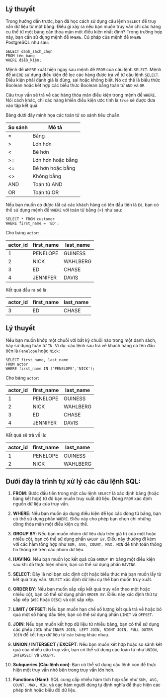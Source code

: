 ## Lý thuyết
Trong hướng dẫn trước, bạn đã học cách sử dụng câu lệnh `SELECT` để truy vấn dữ liệu từ một bảng. Điều gì xảy ra nếu bạn muốn truy vấn chỉ các hàng cụ thể từ một bảng cần thỏa mãn một điều kiện nhất định? Trong trường hợp này, bạn cần sử dụng mệnh đề `WHERE`. Cú pháp của mệnh đề `WHERE` PostgreSQL như sau:
```
SELECT danh_sách_chọn
FROM tên_bảng
WHERE điều_kiện;
```
Mệnh đề `WHERE` xuất hiện ngay sau mệnh đề `FROM` của câu lệnh `SELECT`. Mệnh đề `WHERE` sử dụng điều kiện để lọc các hàng được trả về từ câu lệnh `SELECT`. Điều kiện phải đánh giá là đúng, sai hoặc không biết. Nó có thể là biểu thức Boolean hoặc kết hợp các biểu thức Boolean bằng toán tử `AND` và `OR`. 

Câu truy vấn sẽ trả về các hàng thỏa mãn điều kiện trong mệnh đề `WHERE`. Nói cách khác, chỉ các hàng khiến điều kiện ước tính là `true` sẽ được đưa vào tập kết quả.

Bảng dưới đây minh họa các toán tử so sánh tiêu chuẩn.

| So sánh	| Mô tả |
|---------|-------|
| =	| Bằng |
| >	| Lớn hơn |
| <	| Bé hơn | 
| >= | Lớn hơn hoặc bằng |
| <= | Bé hơn hoặc bằng |
| <> | Không bằng |
| AND	| Toán tử AND |
| OR | Toán tử OR |

Nếu bạn muốn có được tất cả các khách hàng có tên đầu tiên là `Ed`, bạn có thể sử dụng mệnh đề `WHERE` với toán tử bằng (=) như sau:
```
SELECT * FROM customer
WHERE first_name = 'ED';
```
Cho bảng `actor`:

| actor_id | first_name	| last_name |
|----------|------------|-----------|
| 1	| PENELOPE | GUINESS | 
| 2	| NICK | WAHLBERG |
| 3	| ED | CHASE |
| 4	| JENNIFER | DAVIS |

Kết quả đầu ra sẽ là:

| actor_id | first_name	| last_name |
|----------|------------|-----------|
| 3 | ED | CHASE |

## Lý thuyết
Nếu bạn muốn khớp một chuỗi với bất kỳ chuỗi nào trong một danh sách, hãy sử dụng toán tử `IN`. Ví dụ: câu lệnh sau trả về khách hàng có tên đầu tiên là `Penelope` hoặc `Nick`:
```
SELECT first_name, last_name
FROM actor
WHERE first_name IN ('PENELOPE','NICK');
```
Cho bảng `actor`:

| actor_id | first_name	| last_name |
|----------|------------|-----------|
| 1	| PENELOPE | GUINESS |
| 2	| NICK | WAHLBERG |
| 3 | ED | CHASE |
| 4	| JENNIFER | DAVIS |

Kết quả sẽ trả về là:

| actor_id | first_name	| last_name |
|----------|------------|-----------|
| 1	| PENELOPE | GUINESS |
| 2	| NICK | WAHLBERG |

## Dưới đây là trình tự xử lý các câu lệnh SQL:

1. **FROM**: Bước đầu tiên trong một câu lệnh `SELECT` là xác định bảng (hoặc bảng kết hợp) từ đó bạn muốn truy xuất dữ liệu. Dòng `FROM` xác định nguồn dữ liệu của truy vấn.

2. **WHERE**: Nếu bạn muốn áp dụng điều kiện để lọc các dòng từ bảng, bạn có thể sử dụng phần `WHERE`. Điều này cho phép bạn chọn chỉ những dòng thỏa mãn một điều kiện cụ thể.

3. **GROUP BY**: Nếu bạn muốn nhóm dữ liệu dựa trên giá trị của một hoặc nhiều cột, bạn có thể sử dụng phần `GROUP BY`. Điều này thường đi kèm với các hàm tổng hợp như `SUM, AVG, COUNT, MAX, MIN` để tính toán thông tin thống kê trên các nhóm dữ liệu.

4. **HAVING**: Nếu bạn muốn lọc kết quả của `GROUP BY` bằng một điều kiện sau khi đã thực hiện nhóm, bạn có thể sử dụng phần `HAVING`.

5. **SELECT**: Đây là nơi bạn xác định cột hoặc biểu thức mà bạn muốn lấy từ kết quả truy vấn. `SELECT` xác định dữ liệu cụ thể bạn muốn truy xuất.

6. **ORDER BY**: Nếu bạn muốn sắp xếp kết quả truy vấn theo một hoặc nhiều cột, bạn có thể sử dụng phần `ORDER BY`. Điều này xác định thứ tự sắp xếp (`ASC` hoặc `DESC`) và cột sắp xếp.

7. **LIMIT / OFFSET**: Nếu bạn muốn hạn chế số lượng kết quả trả về hoặc bỏ qua một số hàng đầu tiên, bạn có thể sử dụng phần `LIMIT` và `OFFSET`.

8. **JOIN**: Nếu bạn muốn kết hợp dữ liệu từ nhiều bảng, bạn có thể sử dụng các phép `JOIN` như `INNER JOIN, LEFT JOIN, RIGHT JOIN, FULL OUTER JOIN` để kết hợp dữ liệu từ các bảng khác nhau.

9. **UNION / INTERSECT / EXCEPT**: Nếu bạn muốn kết hợp hoặc so sánh kết quả của nhiều câu truy vấn, bạn có thể sử dụng các toán tử như `UNION`, `INTERSECT` và `EXCEPT`.

10. **Subqueries (Câu lệnh con)**: Bạn có thể sử dụng câu lệnh con để thực hiện một truy vấn nhỏ bên trong truy vấn lớn hơn.

11. **Functions (Hàm)**: SQL cung cấp nhiều hàm tích hợp sẵn như `SUM, AVG, COUNT, MAX, MIN`, và các hàm người dùng tự định nghĩa để thực hiện các phép tính hoặc biểu đồ dữ liệu.
